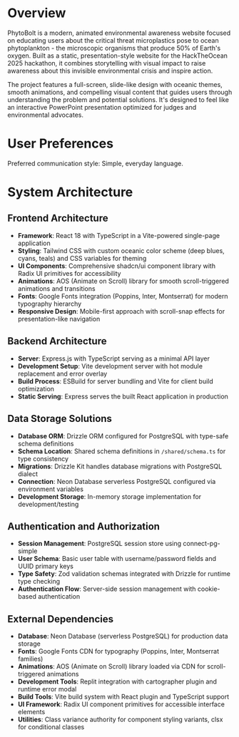 # Overview

PhytoBolt is a modern, animated environmental awareness website focused on educating users about the critical threat microplastics pose to ocean phytoplankton - the microscopic organisms that produce 50% of Earth's oxygen. Built as a static, presentation-style website for the HackTheOcean 2025 hackathon, it combines storytelling with visual impact to raise awareness about this invisible environmental crisis and inspire action.

The project features a full-screen, slide-like design with oceanic themes, smooth animations, and compelling visual content that guides users through understanding the problem and potential solutions. It's designed to feel like an interactive PowerPoint presentation optimized for judges and environmental advocates.

# User Preferences

Preferred communication style: Simple, everyday language.

# System Architecture

## Frontend Architecture
- **Framework**: React 18 with TypeScript in a Vite-powered single-page application
- **Styling**: Tailwind CSS with custom oceanic color scheme (deep blues, cyans, teals) and CSS variables for theming
- **UI Components**: Comprehensive shadcn/ui component library with Radix UI primitives for accessibility
- **Animations**: AOS (Animate on Scroll) library for smooth scroll-triggered animations and transitions
- **Fonts**: Google Fonts integration (Poppins, Inter, Montserrat) for modern typography hierarchy
- **Responsive Design**: Mobile-first approach with scroll-snap effects for presentation-like navigation

## Backend Architecture
- **Server**: Express.js with TypeScript serving as a minimal API layer
- **Development Setup**: Vite development server with hot module replacement and error overlay
- **Build Process**: ESBuild for server bundling and Vite for client build optimization
- **Static Serving**: Express serves the built React application in production

## Data Storage Solutions
- **Database ORM**: Drizzle ORM configured for PostgreSQL with type-safe schema definitions
- **Schema Location**: Shared schema definitions in `/shared/schema.ts` for type consistency
- **Migrations**: Drizzle Kit handles database migrations with PostgreSQL dialect
- **Connection**: Neon Database serverless PostgreSQL configured via environment variables
- **Development Storage**: In-memory storage implementation for development/testing

## Authentication and Authorization
- **Session Management**: PostgreSQL session store using connect-pg-simple
- **User Schema**: Basic user table with username/password fields and UUID primary keys
- **Type Safety**: Zod validation schemas integrated with Drizzle for runtime type checking
- **Authentication Flow**: Server-side session management with cookie-based authentication

## External Dependencies
- **Database**: Neon Database (serverless PostgreSQL) for production data storage
- **Fonts**: Google Fonts CDN for typography (Poppins, Inter, Montserrat families)
- **Animations**: AOS (Animate on Scroll) library loaded via CDN for scroll-triggered animations
- **Development Tools**: Replit integration with cartographer plugin and runtime error modal
- **Build Tools**: Vite build system with React plugin and TypeScript support
- **UI Framework**: Radix UI component primitives for accessible interface elements
- **Utilities**: Class variance authority for component styling variants, clsx for conditional classes